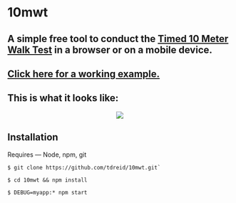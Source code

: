 # 10mwt

## A simple free tool to conduct the [Timed 10 Meter Walk Test](http://www.physio-pedia.com/10_Metre_Walk_Test) in a browser or on a mobile device.
## [Click here for a working example.](https://ten-mwt.herokuapp.com/)
## This is what it looks like:
<p align="center">
  <img src="https://firebasestorage.googleapis.com/v0/b/inaptpi.appspot.com/o/img-for-10mwt%2F10mwt-screenshot.png?alt=media&token=ceb317d1-f7de-47b0-8a66-b61a1a43784f">
</p>

## Installation

Requires — Node, npm, git

```
$ git clone https://github.com/tdreid/10mwt.git`

$ cd 10mwt && npm install

$ DEBUG=myapp:* npm start
``` 
